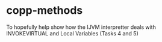 # copp-methods
To hopefully help show how the IJVM interpretter deals with INVOKEVIRTUAL and Local Variables (Tasks 4 and 5)
